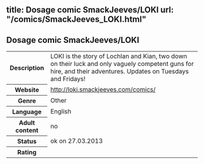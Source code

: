 title: Dosage comic SmackJeeves/LOKI
url: "/comics/SmackJeeves_LOKI.html"
---
Dosage comic SmackJeeves/LOKI
-----------------------------------------

<table class="comicinfo">
<tr>
<th>Description</th><td>LOKI is the story of Lochlan and Kian, two down on their luck and only vaguely competent guns for hire, and their adventures. Updates on Tuesdays and Fridays!</td>
</tr>
<tr>
<th>Website</th><td><a href="http://loki.smackjeeves.com/comics/">http://loki.smackjeeves.com/comics/</a></td>
</tr>
<tr>
<th>Genre</th><td>Other</td>
</tr>
<tr>
<th>Language</th><td>English</td>
</tr>
<tr>
<th>Adult content</th><td>no</td>
</tr>
<tr>
<th>Status</th><td>ok on 27.03.2013</td>
</tr>
<tr>
<th>Rating</th><td><div class="g-plusone" data-size="standard" data-annotation="bubble"
 data-href="http://loki.smackjeeves.com/comics/"></div></td>
</tr>
</table>
<script type="text/javascript">
  (function() {
    var po = document.createElement('script'); po.type = 'text/javascript'; po.async = true;
    po.src = 'https://apis.google.com/js/plusone.js';
    var s = document.getElementsByTagName('script')[0]; s.parentNode.insertBefore(po, s);
  })();
</script>
